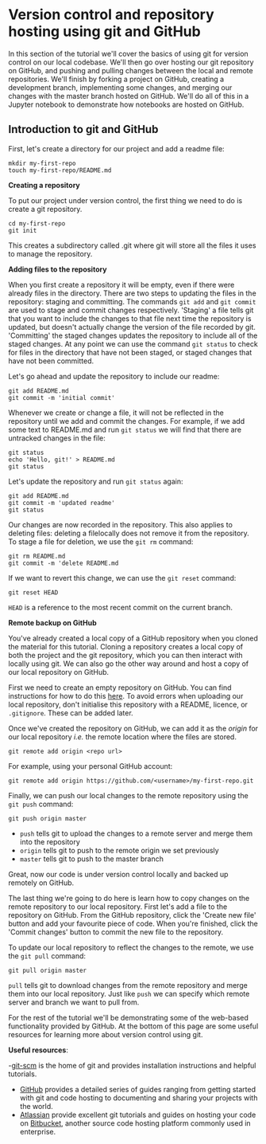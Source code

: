 # Version control and repository hosting using git and GitHub

In this section of the tutorial we'll cover the basics of using git for version control on our local codebase. We'll then go over hosting our git repository on GitHub, and pushing and pulling changes between the local and remote repositories. We'll finish by forking a project on GitHub, creating a development branch, implementing some changes, and merging our changes with the master branch hosted on GitHub. We'll do all of this in a Jupyter notebook to demonstrate how notebooks are hosted on GitHub.

## Introduction to git and GitHub

First, let's create a directory for our project and add a readme file:

```
mkdir my-first-repo
touch my-first-repo/README.md
```

__Creating a repository__

To put our project under version control, the first thing we need to do is create a git repository. 

```
cd my-first-repo
git init
```

This creates a subdirectory called .git where git will store all the files it uses to manage the repository.

__Adding files to the repository__

When you first create a repository it will be empty, even if there were already files in the directory.
There are two steps to updating the files in the repository: staging and committing. The commands `git add` and `git commit`
are used to stage and commit changes respectively. 'Staging' a file tells git that you want to include the changes to that file next time the repository is updated, but doesn't actually change 
the version of the file recorded by git. 'Committing' the staged changes updates the repository to include all of 
the staged changes. At any point we can use the command `git status` to check for files in the directory that have not 
been staged, or staged changes that have not been committed.

Let's go ahead and update the repository to include our readme:

```
git add README.md
git commit -m 'initial commit'
```

Whenever we create or change a file, it will not be reflected in the repository until we add and commit the changes. For example, if we add some text to README.md and run `git status` we will find that there are untracked changes in the file:

```
git status
echo 'Hello, git!' > README.md
git status
```

Let's update the repository and run `git status` again:

```
git add README.md
git commit -m 'updated readme'
git status
```

Our changes are now recorded in the repository. This also applies to deleting files: deleting a filelocally does not remove it from the repository. To stage a file for deletion, we use the `git rm` command:

```
git rm README.md
git commit -m 'delete README.md
```

If we want to revert this change, we can use the `git reset` command:

```
git reset HEAD
```

`HEAD` is a reference to the most recent commit on the current branch. 

__Remote backup on GitHub__

You've already created a local copy of a GitHub repository when you cloned the material for this tutorial. Cloning a repository creates a 
local copy of both the project and the git repository, which you can then interact with locally using git. We can also go the 
other way around and host a copy of our local repository on GitHub.

First we need to create an empty repository on GitHub. You can find instructions for how to do this [here](https://help.github.com/en/articles/creating-a-new-repository).
To avoid errors when uploading our local repository, don't initialise this repository with a README, licence, or `.gitignore`. These can be added later.

Once we've created the repository on GitHub, we can add it as the *origin* for our local repository *i.e.* the remote location 
where the files are stored.

```
git remote add origin <repo url>
```

For example, using your personal GitHub account:

```
git remote add origin https://github.com/<username>/my-first-repo.git
```

Finally, we can push our local changes to the remote repository using the `git push` command:

```
git push origin master
```

- `push` tells git to upload the changes to a remote server and merge them into the repository
- `origin` tells git to push to the remote origin we set previously
- `master` tells git to push to the master branch

Great, now our code is under version control locally and backed up remotely on GitHub.

The last thing we're going to do here is learn how to copy changes on the remote repository to our local repository.
First let's add a file to the repository on GitHub. From the GitHub repository, click the 'Create new file' button 
and add your favourite piece of code. When you're finished, click the 'Commit changes' button to commit the new file 
to the repository.

To update our local repository to reflect the changes to the remote, we use the `git pull` command:

```
git pull origin master
```

`pull` tells git to download changes from the remote repository and merge them into our local repository. 
Just like `push` we can specify which remote server and branch we want to pull from.

For the rest of the tutorial we'll be demonstrating some of the web-based functionality provided by GitHub. At the bottom of this page are some useful resources for learning more about version control using git.

__Useful resources__:

-[git-scm](https://git-scm.com/) is the home of git and provides installation instructions and helpful tutorials.
- [GitHub](https://guides.github.com/) provides a detailed series of guides ranging from getting started with git and code hosting to documenting and sharing your projects with the world.
- [Atlassian](https://www.atlassian.com/git/tutorials) provide excellent git tutorials and guides on hosting your code on [Bitbucket](https://bitbucket.org/product), another source code hosting platform commonly used in enterprise.
